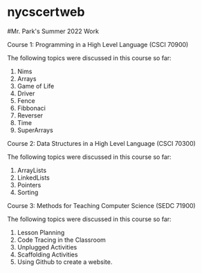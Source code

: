 # nycscertweb

#Mr. Park's Summer 2022 Work

Course 1: Programming in a High Level Language (CSCI 70900)

  The following topics were discussed in this course so far:
  1. Nims
  2. Arrays
  3. Game of Life
  4. Driver
  5. Fence
  6. Fibbonaci
  7. Reverser
  8. Time
  9. SuperArrays

Course 2: Data Structures in a High Level Language (CSCI 70300)

The following topics were discussed in this course so far:
  1. ArrayLists
  2. LinkedLists
  3. Pointers
  4. Sorting

Course 3: Methods for Teaching Computer Science (SEDC 71900)

The following topics were discussed in this course so far:

  1. Lesson Planning
  2. Code Tracing in the Classroom
  3. Unplugged Activities
  4. Scaffolding Activities
  5. Using Github to create a website.
